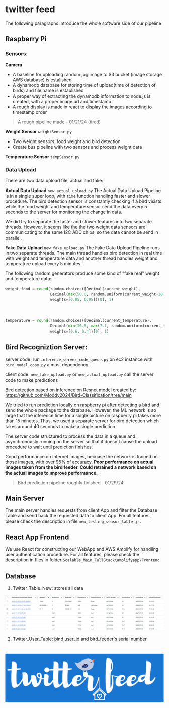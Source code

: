 # twitter feed
The following paragraphs introduce the whole software side of our pipeline

## Raspberry Pi

### Sensors:

**Camera**
* A baseline for uploading random jpg image to S3 bucket (image storage AWS database) is estalished
* A dynamodb database for storing time of upload(time of detection of birds) and file name is established
* A proper way of extracting the dynamodb information to node.js is created, with a proper image url and timestamp
* A rough display is made in react to display the images according to timestamp order

>A rough pipeline made - 01/21/24 (tired)

**Weight Sensor** `weightSensor.py`   
* Two weight sensors: food weight and bird detection
* Create bus pipeline with two sensors and process weight data

**Temperature Sensor** `tempSensor.py` 

### Data Upload
There are two data upload file, actual and fake:

**Actual Data Upload** `new_actual_upload.py`
The Actual Data Upload Pipeline is in a single super loop, with `time` function handling faster and slower procedure. The bird detection sensor is constantly checking if a bird visists while the food weight and temperature sensor send the data every 5 seconds to the server for monitoring the change in data.

We did try to separate the faster and slower features into two separate threads. However, it seems like the the two weight data sensors are communicating to the same I2C ADC chips, so the data cannot be send in parallel.

**Fake Data Upload** `new_fake_upload.py`
The Fake Data Upload Pipeline runs in two separate threads. The main thread handles bird detection in real time with weight and temperature data and another thread handles weight and temperature upload every 5 minutes.

The following random generators produce some kind of "fake real" weight and temperature data:
```python
weight_food = round(random.choices([Decimal(current_weight), 
                    Decimal(max(50.0, random.uniform(current_weight-20, current_weight)))],
                    weights=[0.05, 0.95])[0], 1)
            
        

temperature = round(random.choices([Decimal(current_temperature), 
                    Decimal(min(10.5, max(7.1, random.uniform(current_temperature-0.5, current_temperature+0.5))))],
                    weights=[0.6, 0.4])[0], 1)
```


## Bird Recogniztion Server:
server code: run `inference_server_code_queue.py` on ec2 instance with `bird_model_copy.py` a must dependency.

client code: `new_fake_upload.py` or `new_actual_upload.py` call the server code to make predictions

Bird detection based on inference on Resnet model created by: https://github.com/Moddy2024/Bird-Classification/tree/main

We tried to run prediction locally on raspberry pi after detecting a bird and send the whole package to the database. However, the ML network is so large that the inference time for a single picture on raspberry pi takes more than 15 minutes. Thus, we used a separate server for bird detection which takes around 40 seconds to make a single prediction.

The server code structured to process the data in a queue and asynchronously running on the server so that it doesn't cause the upload procedure to wait until prediction finishes.

Good performance on Internet images, becuase the network is trained on those images, with over 95% of accuracy. **Poor performance on actual images taken from the bird feeder. Could retrained a network based on the actual images to improve performance.**

>Bird prediction pipeline roughly finished - 01/29/24 

## Main Server 
The main server handles requests from client App and filter the Database Table and send back the requested data to client App. For all features, please check the description in file `new_testing_sensor_table.js`.

## React App Frontend
We use React for constructing our WebApp and AWS Amplify for handling user authentication procedure. For all features, please check the description in files in folder `Scalable_Main_FullStack\amplifyapp\Frontend`.

## Database
1. Twitter_Table_New: stores all data

![alt text](image.png)


2. Twitter_User_Table: bind user_id and bird_feeder's serial number

#

![alt text](image-1.png)